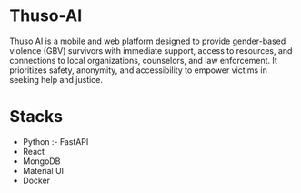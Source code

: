 # Thuso-AI
Thuso AI is a mobile and web platform designed to provide gender-based violence (GBV) survivors with immediate support, access to resources, and connections to local organizations, counselors, and law enforcement. It prioritizes safety, anonymity, and accessibility to empower victims in seeking help and justice.

# Stacks
- Python :- FastAPI
- React
- MongoDB
- Material UI
- Docker

